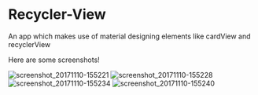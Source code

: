 # Recycler-View
An app which makes use of material designing elements like cardView and recyclerView


Here are some screenshots!

![screenshot_20171110-155221](https://user-images.githubusercontent.com/32220881/32654067-f59f4d20-c62f-11e7-9577-b25bae552ee7.png)
![screenshot_20171110-155228](https://user-images.githubusercontent.com/32220881/32654068-f5facbdc-c62f-11e7-8d4b-a68ee31397d8.png)
![screenshot_20171110-155234](https://user-images.githubusercontent.com/32220881/32654070-f63f51a8-c62f-11e7-9301-4e00b6f7a341.png)
![screenshot_20171110-155240](https://user-images.githubusercontent.com/32220881/32654072-f67ea07e-c62f-11e7-853a-04b061a6ccab.png)
